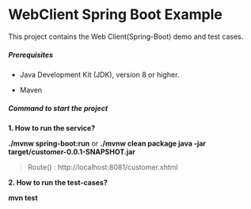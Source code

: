 # WebClient Spring Boot Example

This project contains the Web Client(Spring-Boot) demo and test cases.

##### Prerequisites

* Java Development Kit (JDK), version 8 or higher.

* Maven


##### Command to start the project

**1. How to run the service?**

**./mvnw spring-boot:run**
or
**./mvnw clean package
java -jar target/customer-0.0.1-SNAPSHOT.jar**
> Route() : http://localhost:8081/customer.xhtml

**2. How to run the test-cases?**

**mvn test**